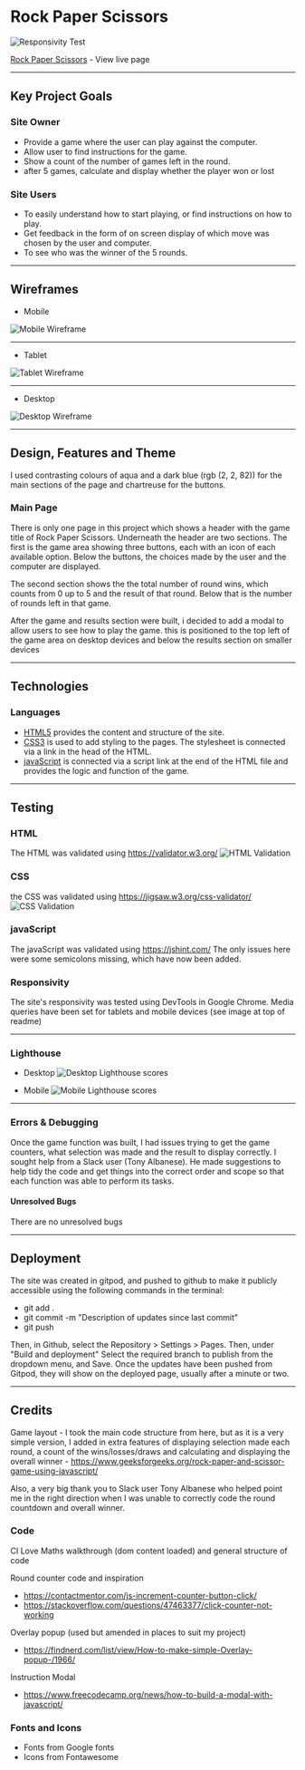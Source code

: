 # Rock Paper Scissors

![](documentation/responsive.png "Responsivity Test")

[Rock Paper Scissors](https://markdaniel1982.github.io/RPS_PP2/) - View live page
_____
## Key Project Goals

### Site Owner
  * Provide a game where the user can play against the computer.
  * Allow user to find instructions for the game.
  * Show a count of the number of games left in the round.
  * after 5 games, calculate and display whether the player won or lost

### Site Users
  * To easily understand how to start playing, or find instructions on how to play.
  * Get feedback in the form of on screen display of which move was chosen by the user and computer.
  * To see who was the winner of the 5 rounds.

_______

## Wireframes

* Mobile

![Mobile Wireframe](documentation/mobile_wireframe.png)

___

* Tablet

![Tablet Wireframe](documentation/tablet_wireframe.png)

___

* Desktop

![Desktop Wireframe](documentation/desktop_wireframe.png)


_______
## Design, Features and Theme

I used contrasting colours of aqua and a dark blue (rgb (2, 2, 82)) for the main sections of the page and chartreuse for the buttons.

### Main Page

There is only one page in this project which shows a header with the game title of Rock Paper Scissors. Underneath the header are two sections. The first is the game area showing three buttons, each with an icon of each available option. Below the buttons, the choices made by the user and the computer are displayed.

The second section shows the the total number of round wins, which counts from 0 up to 5 and the result of that round. Below that is the number of rounds left in that game.

After the game and results section were built, i decided to add a modal to allow users to see how to play the game. this is positioned to the top left of the game area on desktop devices and below the results section on smaller devices
____

## Technologies
### Languages
 * [HTML5](https://developer.mozilla.org/en-US/docs/Glossary/HTML5) provides the content and structure of the site.
 * [CSS3](https://developer.mozilla.org/en-US/docs/Web/CSS) is used to add styling to the pages. The stylesheet is connected via a link in the head of the HTML.
 * [javaScript](https://developer.mozilla.org/en-US/docs/Web/JavaScript) is connected via a script link at the end of the HTML file and provides the logic and function of the game.

____
## Testing
### HTML
The HTML was validated using https://validator.w3.org/
![HTML Validation](documentation/html_validation.png)

### CSS
the CSS was validated using https://jigsaw.w3.org/css-validator/
![CSS Validation](documentation/css_validation.png)

### javaScript
The javaScript was validated using https://jshint.com/
The only issues here were some semicolons missing, which have now been added.

### Responsivity
The site's responsivity was tested using DevTools in Google Chrome. Media queries have been set for tablets and mobile devices (see image at top of readme)
_____

### Lighthouse
* Desktop
![Desktop Lighthouse scores](documentation/lighthouse_desktop.png)

* Mobile
![Mobile Lighthouse scores](documentation/lighthouse_mobile.png)

___

### Errors & Debugging

Once the game function was built, I had issues trying to get the game counters, what selection was made and the result to display correctly. I sought help from a Slack user (Tony Albanese). He made suggestions to help tidy the code and get things into the correct order and scope so that each function was able to perform its tasks.


#### Unresolved Bugs

There are no unresolved bugs

_______

## Deployment

The site was created in gitpod, and pushed to github to make it publicly accessible using the following commands in the terminal:

  * git add  .
  * git commit -m "Description of updates since last commit"
  * git push

  Then, in Github, select the Repository > Settings > Pages. Then, under "Build and deployment" Select the required branch to publish from the dropdown menu, and Save.
  Once the updates have been pushed from Gitpod, they will show on the deployed page, usually after a minute or two.
_____

## Credits

Game layout - I took the main code structure from here, but as it is a very simple version, I added in extra features of displaying selection made each round, a count of the wins/losses/draws and calculating and displaying the overall winner - https://www.geeksforgeeks.org/rock-paper-and-scissor-game-using-javascript/

Also, a very big thank you to Slack user Tony Albanese who helped point me in the right direction when I was unable to correctly code the round countdown and overall winner.

### Code

CI Love Maths walkthrough (dom content loaded) and general structure of code

Round counter  code and inspiration 
 * https://contactmentor.com/js-increment-counter-button-click/
 * https://stackoverflow.com/questions/47463377/click-counter-not-working

Overlay popup (used but amended in places to suit my project)
 * https://findnerd.com/list/view/How-to-make-simple-Overlay-popup-/1966/

Instruction Modal
 * https://www.freecodecamp.org/news/how-to-build-a-modal-with-javascript/


### Fonts and Icons  
* Fonts from Google fonts
* Icons from Fontawesome